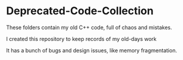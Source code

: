 # Deprecated-Code-Collection
These folders contain my old C++ code, full of chaos and mistakes.

I created this repository to keep records of my old-days work

It has a bunch of bugs and design issues, like memory fragmentation.
